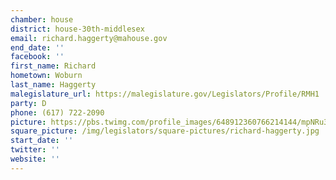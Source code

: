 ```yaml
---
chamber: house
district: house-30th-middlesex
email: richard.haggerty@mahouse.gov
end_date: ''
facebook: ''
first_name: Richard
hometown: Woburn
last_name: Haggerty
malegislature_url: https://malegislature.gov/Legislators/Profile/RMH1
party: D
phone: (617) 722-2090
picture: https://pbs.twimg.com/profile_images/648912360766214144/mpNRu3SR_400x400.jpg
square_picture: /img/legislators/square-pictures/richard-haggerty.jpg
start_date: ''
twitter: ''
website: ''
---
```

